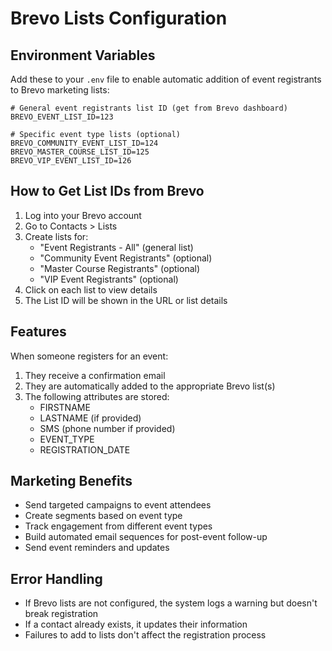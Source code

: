 # Brevo Lists Configuration

## Environment Variables

Add these to your `.env` file to enable automatic addition of event registrants to Brevo marketing lists:

```env
# General event registrants list ID (get from Brevo dashboard)
BREVO_EVENT_LIST_ID=123

# Specific event type lists (optional)
BREVO_COMMUNITY_EVENT_LIST_ID=124
BREVO_MASTER_COURSE_LIST_ID=125
BREVO_VIP_EVENT_LIST_ID=126
```

## How to Get List IDs from Brevo

1. Log into your Brevo account
2. Go to Contacts > Lists
3. Create lists for:
   - "Event Registrants - All" (general list)
   - "Community Event Registrants" (optional)
   - "Master Course Registrants" (optional)
   - "VIP Event Registrants" (optional)
4. Click on each list to view details
5. The List ID will be shown in the URL or list details

## Features

When someone registers for an event:
1. They receive a confirmation email
2. They are automatically added to the appropriate Brevo list(s)
3. The following attributes are stored:
   - FIRSTNAME
   - LASTNAME (if provided)
   - SMS (phone number if provided)
   - EVENT_TYPE
   - REGISTRATION_DATE

## Marketing Benefits

- Send targeted campaigns to event attendees
- Create segments based on event type
- Track engagement from different event types
- Build automated email sequences for post-event follow-up
- Send event reminders and updates

## Error Handling

- If Brevo lists are not configured, the system logs a warning but doesn't break registration
- If a contact already exists, it updates their information
- Failures to add to lists don't affect the registration process